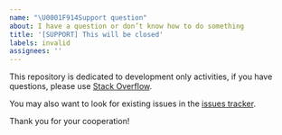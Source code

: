 ```yaml
---
name: "\U0001F914Support question"
about: I have a question or don’t know how to do something
title: '[SUPPORT] This will be closed'
labels: invalid
assignees: ''
---
```


This repository is dedicated to development only activities, if you have questions, please use [Stack Overflow](https://stackoverflow.com).

You may also want to look for existing issues in the [issues tracker](https://github.com/quid/refraction/issues).

Thank you for your cooperation!
